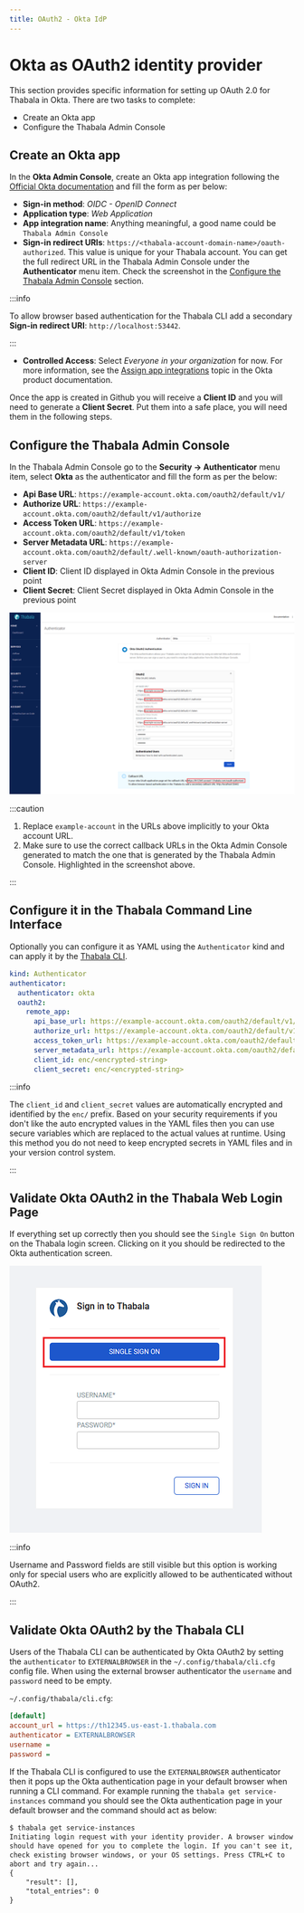 ```yaml
---
title: OAuth2 - Okta IdP
---
```


# Okta as OAuth2 identity provider

This section provides specific information for setting up OAuth 2.0 for Thabala in Okta. There are two tasks to complete:

* Create an Okta app
* Configure the Thabala Admin Console

## Create an Okta app

In the **Okta Admin Console**, create an Okta app integration following the [Official Okta documentation](https://developer.okta.com/docs/guides/sign-into-web-app-redirect/asp-net-core-3/main/#create-an-okta-integration-for-your-app)
and fill the form as per below:

* **Sign-in method**: *OIDC - OpenID Connect*
* **Application type**: *Web Application*
* **App integration name**: Anything meaningful, a good name could be `Thabala Admin Console`
* **Sign-in redirect URIs**: `https://<thabala-account-domain-name>/oauth-authorized`. This value is unique for your Thabala account. You can get the full redirect URL in the Thabala Admin Console under the **Authenticator** menu item. Check
the screenshot in the [Configure the Thabala Admin Console](#configure-the-thabala-admin-console) section.

:::info

To allow browser based authentication for the Thabala CLI add a secondary **Sign-in redirect URI**: `http://localhost:53442`.

:::

* **Controlled Access**: Select *Everyone in your organization* for now. For more information, see the [Assign app integrations](https://help.okta.com/oie/en-us/Content/Topics/Provisioning/lcm/lcm-user-app-assign.htm?cshid=ext-lcm-user-app-assign) topic in the Okta product documentation.

Once the app is created in Github you will receive a **Client ID** and you will need to generate a **Client Secret**. Put them into a safe place, you will need them in the following steps.

## Configure the Thabala Admin Console

In the Thabala Admin Console go to the **Security -> Authenticator** menu item, select **Okta** as the authenticator and fill
the form as per the below:

* **Api Base URL**: `https://example-account.okta.com/oauth2/default/v1/`
* **Authorize URL**: `https://example-account.okta.com/oauth2/default/v1/authorize`
* **Access Token URL**: `https://example-account.okta.com/oauth2/default/v1/token`
* **Server Metadata URL**: `https://example-account.okta.com/oauth2/default/.well-known/oauth-authorization-server`
* **Client ID**: Client ID displayed in Okta Admin Console in the previous point
* **Client Secret**: Client Secret displayed in Okta Admin Console in the previous point

![Example banner](./assets/authenticator-okta.png)

:::caution

1. Replace `example-account` in the URLs above implicitly to your Okta account URL.
2. Make sure to use the correct callback URLs in the Okta Admin Console generated to match the
one that is generated by the Thabala Admin Console. Highlighted in the screenshot above.

:::

## Configure it in the Thabala Command Line Interface

Optionally you can configure it as YAML using the `Authenticator` kind and can apply it by the [Thabala CLI](/cli).

```yaml
kind: Authenticator
authenticator:
  authenticator: okta
  oauth2:
    remote_app:
      api_base_url: https://example-account.okta.com/oauth2/default/v1/
      authorize_url: https://example-account.okta.com/oauth2/default/v1/authorize
      access_token_url: https://example-account.okta.com/oauth2/default/v1/token
      server_metadata_url: https://example-account.okta.com/oauth2/default/.well-known/oauth-authorization-server
      client_id: enc/<encrypted-string>
      client_secret: enc/<encrypted-string>
```

:::info

The `client_id` and `client_secret` values are automatically encrypted and identified by the `enc/` prefix.
Based on your security requirements if you don't like the auto encrypted values in the YAML files then you
can use secure variables which are replaced to the actual values at runtime. Using this method
you do not need to keep encrypted secrets in YAML files and in your version control system.

:::

## Validate Okta OAuth2 in the Thabala Web Login Page

If everything set up correctly then you should see the `Single Sign On` button on the Thabala login screen.
Clicking on it you should be redirected to the Okta authentication screen.

<div style={{textAlign: 'center'}}>

![Example banner](./assets/authenticator-sso-login.png)

</div>

:::info

Username and Password fields are still visible but this option is working only for special users who are
explicitly allowed to be authenticated without OAuth2.

:::

## Validate Okta OAuth2 by the Thabala CLI

Users of the Thabala CLI can be authenticated by Okta OAuth2 by setting the `authenticator` to `EXTERNALBROWSER` in the
`~/.config/thabala/cli.cfg` config file. When using the external browser authenticator the `username` and `password`
need to be empty.

`~/.config/thabala/cli.cfg`:
```ini
[default]
account_url = https://th12345.us-east-1.thabala.com
authenticator = EXTERNALBROWSER
username =
password =
```

If the Thabala CLI is configured to use the `EXTERNALBROWSER` authenticator then it pops up the Okta
authentication page in your default browser when running a CLI command.
For example running the `thabala get service-instances` command you should see the Okta authentication page
in your default browser and the command should act as below:

```shell
$ thabala get service-instances
Initiating login request with your identity provider. A browser window should have opened for you to complete the login. If you can't see it, check existing browser windows, or your OS settings. Press CTRL+C to abort and try again...
{
    "result": [],
    "total_entries": 0
}
```

